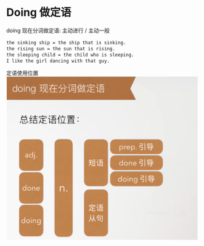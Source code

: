 # Doing 做定语

doing 现在分词做定语: 主动进行 / 主动一般



```text
the sinking ship = the ship that is sinking.
the rising sun = the sun that is rising.
the sleeping child = the child who is sleeping.
I like the girl dancing with that guy.
```


定语使用位置
![](../doc/images/定语常用位置.png)